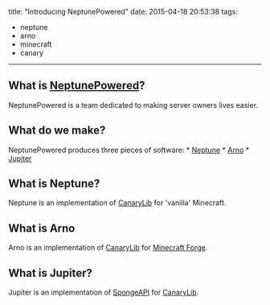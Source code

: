 title: "Introducing NeptunePowered"
date: 2015-04-18 20:53:38
tags:
  - neptune
  - arno
  - minecraft
  - canary
---
## What is [NeptunePowered](http://www.neptunepowered.org/)?
  NeptunePowered is a team dedicated to making server owners lives easier.

## What do we make?
  NeptunePowered produces three pieces of software:
    * [Neptune](https://github.com/NeptunePowered/Neptune)
    * [Arno](https://github.com/NeptunePowered/Arno)
    * [Jupiter](https://github.com/NeptunePowered/Jupiter)
    
## What is Neptune?
  Neptune is an implementation of [CanaryLib](http://canarymod.net/) for 'vanilla' Minecraft.
  
## What is Arno
  Arno is an implementation of [CanaryLib](http://canarymod.net/) for [Minecraft Forge](http://www.minecraftforge.net/).
  
## What is Jupiter?
  Jupiter is an implementation of [SpongeAPI](https://www.spongepowered.org/) for [CanaryLib](http://canarymod.net/).
